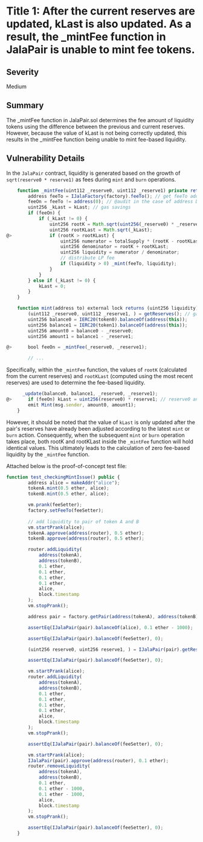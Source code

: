 # Title 1: After the current reserves are updated, kLast is also updated. As a result, the _mintFee function in JalaPair is unable to mint fee tokens.

## Severity

Medium

## Summary

The _mintFee function in JalaPair.sol determines the fee amount of liquidity tokens using the difference between the previous and current reserves. However, because the value of kLast is not being correctly updated, this results in the _mintFee function being unable to mint fee-based liquidity.

## Vulnerability Details

In the `JalaPair` contract, liquidity is generated based on the growth of `sqrt(reserve0 * reserve1)` as fees during `mint` and `burn` operations.
```javascript
    function _mintFee(uint112 _reserve0, uint112 _reserve1) private returns (bool feeOn) {
        address feeTo = IJalaFactory(factory).feeTo(); // get feeTo address
        feeOn = feeTo != address(0); // @audit in the case of address DEAD?
        uint256 _kLast = kLast; // gas savings
        if (feeOn) {
            if (_kLast != 0) {
                uint256 rootK = Math.sqrt(uint256(_reserve0) * _reserve1);
                uint256 rootKLast = Math.sqrt(_kLast);
@>              if (rootK > rootKLast) {
                    uint256 numerator = totalSupply * (rootK - rootKLast);
                    uint256 denominator = rootK + rootKLast;
                    uint256 liquidity = numerator / denominator;
                    // distribute LP fee
                    if (liquidity > 0) _mint(feeTo, liquidity);
                }
            }
        } else if (_kLast != 0) {
            kLast = 0;
        }
    }

    function mint(address to) external lock returns (uint256 liquidity) {
        (uint112 _reserve0, uint112 _reserve1, ) = getReserves(); // gas savings
        uint256 balance0 = IERC20(token0).balanceOf(address(this));
        uint256 balance1 = IERC20(token1).balanceOf(address(this));
        uint256 amount0 = balance0 - _reserve0;
        uint256 amount1 = balance1 - _reserve1;

@>      bool feeOn = _mintFee(_reserve0, _reserve1);

        // ...
```
Specifically, within the `_mintFee` function, the values of `rootK` (calculated from the current reserves) and `rootKLast` (computed using the most recent reserves) are used to determine the fee-based liquidity.
```javascript
      _update(balance0, balance1, _reserve0, _reserve1);
@>      if (feeOn) kLast = uint256(reserve0) * reserve1; // reserve0 and reserve1 are up-to-date
        emit Mint(msg.sender, amount0, amount1);
    }
```
However, it should be noted that the value of `kLast` is only updated after the pair's reserves have already been adjusted according to the latest `mint` or `burn` action. Consequently, when the subsequent `mint` or `burn` operation takes place, both rootK and rootKLast inside the `_mintFee` function will hold identical values. This ultimately leads to the calculation of zero fee-based liquidity by the `_mintFee` function.

Attached below is the proof-of-concept test file:
```javascript
function test_checkingMintIssue() public {
        address alice = makeAddr("alice");
        tokenA.mint(0.5 ether, alice);
        tokenB.mint(0.5 ether, alice);

        vm.prank(feeSetter);
        factory.setFeeTo(feeSetter);
        
        // add liquidity to pair of token A and B
        vm.startPrank(alice);
        tokenA.approve(address(router), 0.5 ether);
        tokenB.approve(address(router), 0.5 ether);

        router.addLiquidity(
            address(tokenA),
            address(tokenB),
            0.1 ether,
            0.1 ether,
            0.1 ether,
            0.1 ether,
            alice,
            block.timestamp
        );
        vm.stopPrank();

        address pair = factory.getPair(address(tokenA), address(tokenB));

        assertEq(IJalaPair(pair).balanceOf(alice), 0.1 ether - 1000);

        assertEq(IJalaPair(pair).balanceOf(feeSetter), 0);

        (uint256 reserve0, uint256 reserve1, ) = IJalaPair(pair).getReserves();

        assertEq(IJalaPair(pair).balanceOf(feeSetter), 0);

        vm.startPrank(alice);
        router.addLiquidity(
            address(tokenA),
            address(tokenB),
            0.1 ether,
            0.1 ether,
            0.1 ether,
            0.1 ether,
            alice,
            block.timestamp
        );
        vm.stopPrank();

        assertEq(IJalaPair(pair).balanceOf(feeSetter), 0);

        vm.startPrank(alice);
        IJalaPair(pair).approve(address(router), 0.1 ether);
        router.removeLiquidity(
            address(tokenA),
            address(tokenB),
            0.1 ether,
            0.1 ether - 1000,
            0.1 ether - 1000,
            alice,
            block.timestamp
        );
        vm.stopPrank();

        assertEq(IJalaPair(pair).balanceOf(feeSetter), 0);
    }
```
